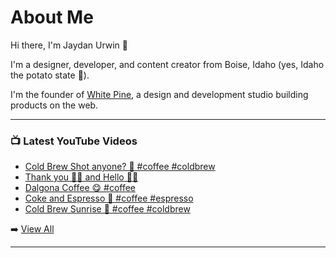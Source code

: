 # About Me

Hi there, I'm Jaydan Urwin 👋

I'm a designer, developer, and content creator from Boise, Idaho (yes, Idaho the potato state 🥔).

I'm the founder of [White Pine](https://whitepine.studio), a design and development studio building products on the web.

--- 

### 📺 Latest YouTube Videos 
<!-- YOUTUBE:START -->
- [Cold Brew Shot anyone? 🥃 #coffee #coldbrew](https://www.youtube.com/watch?v=FBKDZ3CtUN0)
- [Thank you 🙏🏼 and Hello 👋🏼](https://www.youtube.com/watch?v=sPekKxha6gM)
- [Dalgona Coffee 😋 #coffee](https://www.youtube.com/watch?v=igDnOSctFfk)
- [Coke and Espresso 🤔 #coffee #espresso](https://www.youtube.com/watch?v=WRlNhTFd-dI)
- [Cold Brew Sunrise 🌄 #coffee #coldbrew](https://www.youtube.com/watch?v=xO14OMLQbGo)
<!-- YOUTUBE:END --> 

➡️ [View All](https://youtube.com/@LittleSticks) 

---

<!--
**jaydanurwin/jaydanurwin** is a ✨ _special_ ✨ repository because its `README.md` (this file) appears on your GitHub profile.

Here are some ideas to get you started:

- 🔭 I’m currently working on ...
- 🌱 I’m currently learning ...
- 👯 I’m looking to collaborate on ...
- 🤔 I’m looking for help with ...
- 💬 Ask me about ...
- 📫 How to reach me: ...
- 😄 Pronouns: ...
- ⚡ Fun fact: ...
-->
